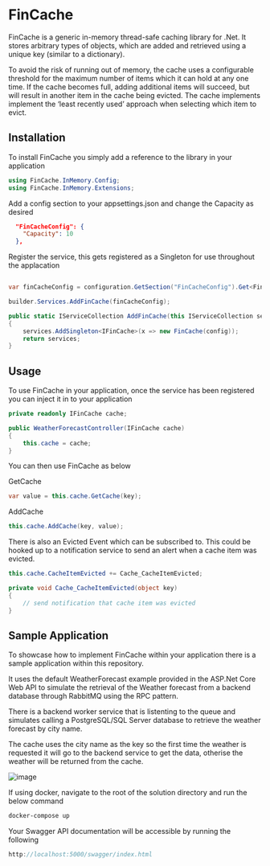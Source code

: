 # FinCache
FinCache is a generic in-memory thread-safe caching library for .Net. It stores arbitrary types of objects, which are added and retrieved 
using a unique key (similar to a dictionary).

To avoid the risk of running out of memory, the cache uses a configurable threshold for the maximum number of items which it can hold at any one time. 
If the cache becomes full, adding additional items will succeed, but will result in another item in the cache being 
evicted. The cache implements implement the ‘least recently used’ approach when selecting which item to evict.

## Installation

To install FinCache you simply add a reference to the library in your application

```csharp
using FinCache.InMemory.Config;
using FinCache.InMemory.Extensions;
```

Add a config section to your appsettings.json and change the Capacity as desired

```json
  "FinCacheConfig": {
    "Capacity": 10
  },
```

Register the service, this gets registered as a Singleton for use throughout the applacation

```csharp

var finCacheConfig = configuration.GetSection("FinCacheConfig").Get<FinCacheConfig>();

builder.Services.AddFinCache(finCacheConfig);

public static IServiceCollection AddFinCache(this IServiceCollection services, FinCacheConfig config)
{                
    services.AddSingleton<IFinCache>(x => new FinCache(config));
    return services;
}
```

## Usage
To use FinCache in your application, once the service has been registered you can inject it in to your application

```csharp
private readonly IFinCache cache;

public WeatherForecastController(IFinCache cache)
{
    this.cache = cache;            
}
```
You can then use FinCache as below

GetCache

```csharp
var value = this.cache.GetCache(key);
```

AddCache

```csharp
this.cache.AddCache(key, value);
```
There is also an Evicted Event which can be subscribed to. This could be hooked up to a notification service to send an alert when a cache item was evicted.

```csharp
this.cache.CacheItemEvicted += Cache_CacheItemEvicted;

private void Cache_CacheItemEvicted(object key)
{
    // send notification that cache item was evicted
}
```

## Sample Application

To showcase how to implement FinCache within your application there is a sample application within this repository.

It uses the default WeatherForecast example provided in the ASP.Net Core Web API to simulate the retrieval of the Weather forecast from a backend database through RabbitMQ using the RPC pattern. 

There is a backend worker service that is listenting to the queue and simulates calling a PostgreSQL/SQL Server database to retrieve the weather forecast by city name.

The cache uses the city name as the key so the first time the weather is requested it will go to the backend service to get the data, otherise the weather will be returned from the cache.

![image](https://github.com/mckt1985/FinCache/assets/58369494/231f7018-a9cf-4736-a7b6-9de6ab105edf)

If using docker, navigate to the root of the solution directory and run the below command

```bash
docker-compose up
```

Your Swagger API documentation will be accessible by running the following 

```csharp
http://localhost:5000/swagger/index.html
```
